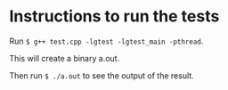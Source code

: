 # Instructions to run the tests

Run `$ g++ test.cpp -lgtest -lgtest_main -pthread`.

This will create a binary a.out.

Then run `$ ./a.out` to see the output of the result.


